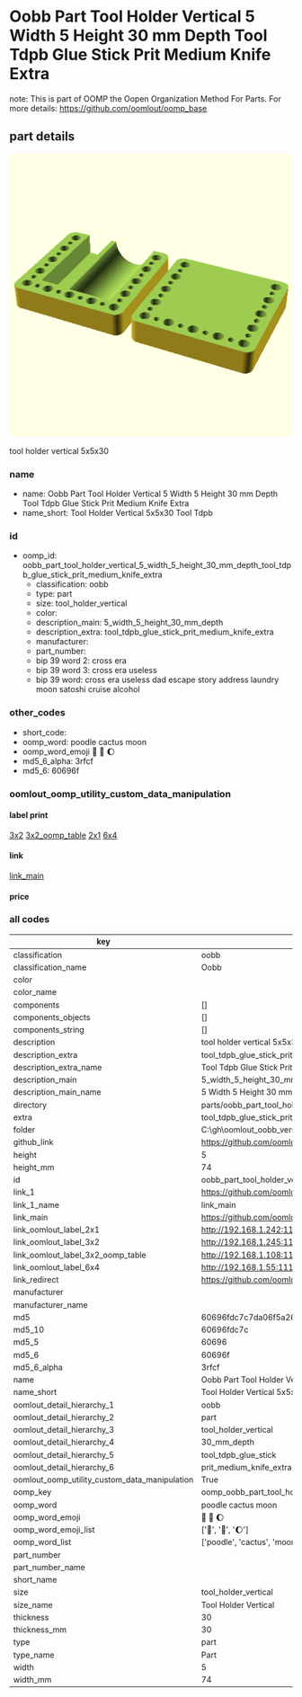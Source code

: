 # Oobb Part Tool Holder Vertical 5 Width 5 Height 30 mm Depth Tool Tdpb Glue Stick Prit Medium Knife Extra  

note: This is part of OOMP the Oopen Organization Method For Parts. For more details: https://github.com/oomlout/oomp_base

##  part details
  

[![](3dpr.png)](3dpr.png)

tool holder vertical 5x5x30



### name
* name: Oobb Part Tool Holder Vertical 5 Width 5 Height 30 mm Depth Tool Tdpb Glue Stick Prit Medium Knife Extra
* name_short: Tool Holder Vertical 5x5x30 Tool Tdpb
### id
* oomp_id: oobb_part_tool_holder_vertical_5_width_5_height_30_mm_depth_tool_tdpb_glue_stick_prit_medium_knife_extra
  * classification: oobb
  * type: part
  * size: tool_holder_vertical
  * color: 
  * description_main: 5_width_5_height_30_mm_depth
  * description_extra: tool_tdpb_glue_stick_prit_medium_knife_extra
  * manufacturer: 
  * part_number: 
  * bip 39 word 2: cross era
  * bip 39 word 3: cross era useless
  * bip 39 word: cross era useless dad escape story address laundry moon satoshi cruise alcohol

### other_codes
* short_code: 
* oomp_word: poodle cactus moon
* oomp_word_emoji :poodle: :cactus: :moon:
* md5_6_alpha: 3rfcf
* md5_6: 60696f






### oomlout_oomp_utility_custom_data_manipulation
#### label print
[3x2](http://192.168.1.245:1112/?label=oomp%203rfcf)
[3x2_oomp_table](http://192.168.1.108:1112/?label=oomp%203rfcf)
[2x1](http://192.168.1.242:1112/?label=oomp%203rfcf)
[6x4](http://192.168.1.55:1112/?label=oomp%203rfcf)    

#### link

[link_main](https://github.com/oomlout/oomlout_oobb_version_4_generated_parts/tree/main/navigation_oomp/oobb/part/tool_holder_vertical/5_width_5_height_30_mm_depth/tool_tdpb_glue_stick_prit_medium_knife_extra/part)                              

#### price







### all codes 
| key | value |  
| --- | --- |  
| classification | oobb |  
| classification_name | Oobb |  
| color |  |  
| color_name |  |  
| components | [] |  
| components_objects | [] |  
| components_string | [] |  
| description | tool holder vertical 5x5x30 |  
| description_extra | tool_tdpb_glue_stick_prit_medium_knife_extra |  
| description_extra_name | Tool Tdpb Glue Stick Prit Medium Knife Extra |  
| description_main | 5_width_5_height_30_mm_depth |  
| description_main_name | 5 Width 5 Height 30 mm Depth |  
| directory | parts/oobb_part_tool_holder_vertical_5_width_5_height_30_mm_depth_tool_tdpb_glue_stick_prit_medium_knife_extra |  
| extra | tool_tdpb_glue_stick_prit_medium_knife |  
| folder | C:\gh\oomlout_oobb_version_4_generated_parts\parts\oobb_part_tool_holder_vertical_5_width_5_height_30_mm_depth_tool_tdpb_glue_stick_prit_medium_knife_extra |  
| github_link | https://github.com/oomlout/oomlout_oomp_part_src/tree/main/parts/oobb_part_tool_holder_vertical_5_width_5_height_30_mm_depth_tool_tdpb_glue_stick_prit_medium_knife_extra |  
| height | 5 |  
| height_mm | 74 |  
| id | oobb_part_tool_holder_vertical_5_width_5_height_30_mm_depth_tool_tdpb_glue_stick_prit_medium_knife_extra |  
| link_1 | https://github.com/oomlout/oomlout_oobb_version_4_generated_parts/tree/main/navigation_oomp/oobb/part/tool_holder_vertical/5_width_5_height_30_mm_depth/tool_tdpb_glue_stick_prit_medium_knife_extra/part |  
| link_1_name | link_main |  
| link_main | https://github.com/oomlout/oomlout_oobb_version_4_generated_parts/tree/main/navigation_oomp/oobb/part/tool_holder_vertical/5_width_5_height_30_mm_depth/tool_tdpb_glue_stick_prit_medium_knife_extra/part |  
| link_oomlout_label_2x1 | http://192.168.1.242:1112/?label=oomp%203rfcf |  
| link_oomlout_label_3x2 | http://192.168.1.245:1112/?label=oomp%203rfcf |  
| link_oomlout_label_3x2_oomp_table | http://192.168.1.108:1112/?label=oomp%203rfcf |  
| link_oomlout_label_6x4 | http://192.168.1.55:1112/?label=oomp%203rfcf |  
| link_redirect | https://github.com/oomlout/oomlout_oobb_version_4_generated_parts/tree/main/parts/oobb_tool_holder_vertical_05_05_30_ex_tool_tdpb_glue_stick_prit_medium_knife |  
| manufacturer |  |  
| manufacturer_name |  |  
| md5 | 60696fdc7c7da06f5a26836fe01311a0 |  
| md5_10 | 60696fdc7c |  
| md5_5 | 60696 |  
| md5_6 | 60696f |  
| md5_6_alpha | 3rfcf |  
| name | Oobb Part Tool Holder Vertical 5 Width 5 Height 30 mm Depth Tool Tdpb Glue Stick Prit Medium Knife Extra |  
| name_short | Tool Holder Vertical 5x5x30 Tool Tdpb |  
| oomlout_detail_hierarchy_1 | oobb |  
| oomlout_detail_hierarchy_2 | part |  
| oomlout_detail_hierarchy_3 | tool_holder_vertical |  
| oomlout_detail_hierarchy_4 | 30_mm_depth |  
| oomlout_detail_hierarchy_5 | tool_tdpb_glue_stick |  
| oomlout_detail_hierarchy_6 | prit_medium_knife_extra |  
| oomlout_oomp_utility_custom_data_manipulation | True |  
| oomp_key | oomp_oobb_part_tool_holder_vertical_5_width_5_height_30_mm_depth_tool_tdpb_glue_stick_prit_medium_knife_extra |  
| oomp_word | poodle cactus moon |  
| oomp_word_emoji | :poodle: :cactus: :moon: |  
| oomp_word_emoji_list | [':poodle:', ':cactus:', ':moon:'] |  
| oomp_word_list | ['poodle', 'cactus', 'moon'] |  
| part_number |  |  
| part_number_name |  |  
| short_name |  |  
| size | tool_holder_vertical |  
| size_name | Tool Holder Vertical |  
| thickness | 30 |  
| thickness_mm | 30 |  
| type | part |  
| type_name | Part |  
| width | 5 |  
| width_mm | 74 |  
